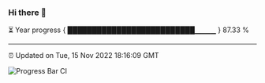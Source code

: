 ### Hi there 👋

⏳ Year progress { ██████████████████████████▁▁▁▁ } 87.33 %

---

⏰ Updated on Tue, 15 Nov 2022 18:16:09 GMT

![Progress Bar CI](https://github.com/liununu/liununu/workflows/Progress%20Bar%20CI/badge.svg)
